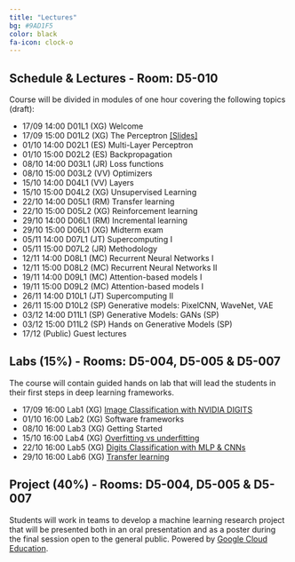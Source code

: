 ```yaml
---
title: "Lectures"
bg: #9AD1F5
color: black
fa-icon: clock-o
---
```


## Schedule & Lectures - Room: D5-010

Course will be divided in modules of one hour covering the following topics (draft):

* 17/09 14:00 D01L1 (XG) Welcome  
* 17/09 15:00 D01L2 (XG) The Perceptron [[Slides]][d01l2-slides]
* 01/10 14:00 D02L1 (ES) Multi-Layer Perceptron 
* 01/10 15:00 D02L2 (ES) Backpropagation
* 08/10 14:00 D03L1 (JR) Loss functions 
* 08/10 15:00 D03L2 (VV) Optimizers 
* 15/10 14:00 D04L1 (VV) Layers 
* 15/10 15:00 D04L2 (XG) Unsupervised Learning 
* 22/10 14:00 D05L1 (RM) Transfer learning 
* 22/10 15:00 D05L2 (XG) Reinforcement learning
* 29/10 14:00 D06L1 (RM) Incremental learning 
* 29/10 15:00 D06L1 (XG) Midterm exam
* 05/11 14:00 D07L1 (JT) Supercomputing I
* 05/11 15:00 D07L2 (JR) Methodology 
* 12/11 14:00 D08L1 (MC) Recurrent Neural Networks I
* 12/11 15:00 D08L2 (MC) Recurrent Neural Networks II
* 19/11 14:00 D09L1 (MC) Attention-based models I
* 19/11 15:00 D09L2 (MC) Attention-based models I
* 26/11 14:00 D10L1 (JT) Supercomputing II 
* 26/11 15:00 D10L2 (SP) Generative models: PixelCNN, WaveNet, VAE
* 03/12 14:00 D11L1 (SP) Generative Models: GANs (SP)
* 03/12 15:00 D11L2 (SP) Hands on Generative Models (SP)
* 17/12 (Public) Guest lectures

[d01l2-slides]: https://www.slideshare.net/xavigiro/the-perceptron-xavier-giroinieto-upc-barcelona-2018


## Labs (15%) - Rooms: D5-004, D5-005 & D5-007
The course will contain guided hands on lab that will lead the students in their first steps in deep learning frameworks.

* 17/09 16:00 Lab1 (XG) [Image Classification with NVIDIA DIGITS][Lab1]
* 01/10 16:00 Lab2 (XG) Software frameworks
* 08/10 16:00 Lab3 (XG) Getting Started
* 15/10 16:00 Lab4 (XG) [Overfitting vs underfitting][Lab4]
* 22/10 16:00 Lab5 (XG) [Digits Classification with MLP & CNNs][Lab5]
* 29/10 16:00 Lab6 (XG) [Transfer learning][Lab6]

[Lab1]: https://nvlabs.qwiklab.com/
[Lab4]: https://colab.research.google.com/drive/12RMYEsZeS-B4wjrNdGvHFHZtzdAFTr8R
[Lab5]: https://colab.research.google.com/drive/1yxzLeMfI4nk2dLARzxw7keDUn6cVXEPM 
[Lab6]: https://colab.research.google.com/drive/1rYmI2Tv9OU6ejof1B_no155Pehck7iNM

## Project (40%) - Rooms: D5-004, D5-005 & D5-007

Students will work in teams to develop a machine learning research project that will be presented both in an oral presentation and as a poster during the final session open to the general public. Powered by [Google Cloud Education](https://cloud.google.com/edu/). 

